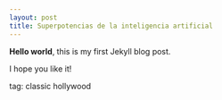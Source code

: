 ```yaml
---
layout: post
title: Superpotencias de la inteligencia artificial
---
```


**Hello world**, this is my first Jekyll blog post.

I hope you like it!

tag: classic hollywood
